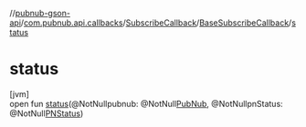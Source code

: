 //[pubnub-gson-api](../../../../index.md)/[com.pubnub.api.callbacks](../../index.md)/[SubscribeCallback](../index.md)/[BaseSubscribeCallback](index.md)/[status](status.md)

# status

[jvm]\
open fun [status](status.md)(@NotNullpubnub: @NotNull[PubNub](../../../com.pubnub.api/-pub-nub/index.md), @NotNullpnStatus: @NotNull[PNStatus](../../../../../../pubnub-core/pubnub-core-api/pubnub-core-api/com.pubnub.api.models.consumer/-p-n-status/index.md))

